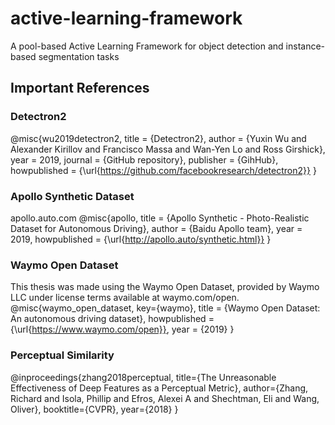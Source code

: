 # active-learning-framework
A pool-based Active Learning Framework for object detection and instance-based segmentation tasks

## Important References

### Detectron2
@misc{wu2019detectron2,
	title        = {Detectron2},
	author       = {Yuxin Wu and Alexander Kirillov and Francisco Massa and Wan-Yen Lo and Ross Girshick},
	year         = 2019,
	journal      = {GitHub repository},
	publisher    = {GihHub},
	howpublished = {\url{https://github.com/facebookresearch/detectron2}}
}

### Apollo Synthetic Dataset
apollo.auto.com
@misc{apollo,
	title        = {Apollo Synthetic - Photo-Realistic Dataset for Autonomous Driving},
	author       = {Baidu Apollo team},
	year         = 2019,
	howpublished = {\url{http://apollo.auto/synthetic.html}}
}

### Waymo Open Dataset
This thesis was made using the Waymo Open Dataset, provided by Waymo LLC under license terms available at waymo.com/open.
@misc{waymo_open_dataset,
    key={waymo},
    title = {Waymo Open Dataset: An autonomous driving dataset}, howpublished = {\url{https://www.waymo.com/open}},
    year = {2019}
}

### Perceptual Similarity
@inproceedings{zhang2018perceptual,
  title={The Unreasonable Effectiveness of Deep Features as a Perceptual Metric},
  author={Zhang, Richard and Isola, Phillip and Efros, Alexei A and Shechtman, Eli and Wang, Oliver},
  booktitle={CVPR},
  year={2018}
}
